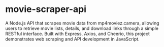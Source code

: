 # movie-scraper-api
A Node.js API that scrapes movie data from mp4moviez.camera, allowing users to retrieve movie lists, details, and download links through a simple RESTful interface. Built with Express, Axios, and Cheerio, this project demonstrates web scraping and API development in JavaScript.
